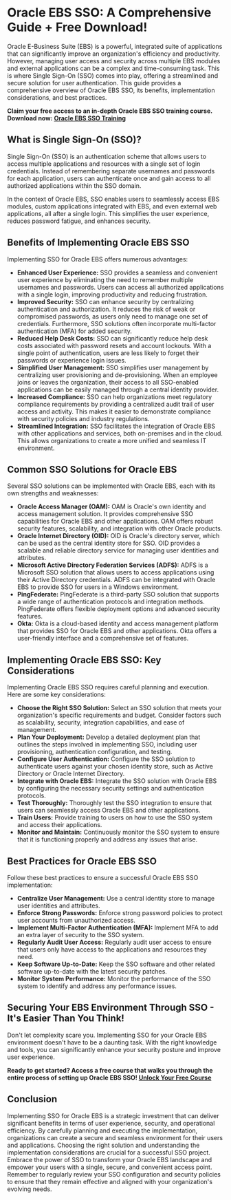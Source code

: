 # Oracle EBS SSO: A Comprehensive Guide + Free Download!

Oracle E-Business Suite (EBS) is a powerful, integrated suite of applications that can significantly improve an organization's efficiency and productivity. However, managing user access and security across multiple EBS modules and external applications can be a complex and time-consuming task. This is where Single Sign-On (SSO) comes into play, offering a streamlined and secure solution for user authentication. This guide provides a comprehensive overview of Oracle EBS SSO, its benefits, implementation considerations, and best practices.

**Claim your free access to an in-depth Oracle EBS SSO training course. Download now: [Oracle EBS SSO Training](https://udemywork.com/oracle-ebs-sso)**

## What is Single Sign-On (SSO)?

Single Sign-On (SSO) is an authentication scheme that allows users to access multiple applications and resources with a single set of login credentials. Instead of remembering separate usernames and passwords for each application, users can authenticate once and gain access to all authorized applications within the SSO domain.

In the context of Oracle EBS, SSO enables users to seamlessly access EBS modules, custom applications integrated with EBS, and even external web applications, all after a single login. This simplifies the user experience, reduces password fatigue, and enhances security.

## Benefits of Implementing Oracle EBS SSO

Implementing SSO for Oracle EBS offers numerous advantages:

*   **Enhanced User Experience:** SSO provides a seamless and convenient user experience by eliminating the need to remember multiple usernames and passwords. Users can access all authorized applications with a single login, improving productivity and reducing frustration.
*   **Improved Security:** SSO can enhance security by centralizing authentication and authorization. It reduces the risk of weak or compromised passwords, as users only need to manage one set of credentials. Furthermore, SSO solutions often incorporate multi-factor authentication (MFA) for added security.
*   **Reduced Help Desk Costs:** SSO can significantly reduce help desk costs associated with password resets and account lockouts. With a single point of authentication, users are less likely to forget their passwords or experience login issues.
*   **Simplified User Management:** SSO simplifies user management by centralizing user provisioning and de-provisioning. When an employee joins or leaves the organization, their access to all SSO-enabled applications can be easily managed through a central identity provider.
*   **Increased Compliance:** SSO can help organizations meet regulatory compliance requirements by providing a centralized audit trail of user access and activity. This makes it easier to demonstrate compliance with security policies and industry regulations.
*   **Streamlined Integration:** SSO facilitates the integration of Oracle EBS with other applications and services, both on-premises and in the cloud. This allows organizations to create a more unified and seamless IT environment.

## Common SSO Solutions for Oracle EBS

Several SSO solutions can be implemented with Oracle EBS, each with its own strengths and weaknesses:

*   **Oracle Access Manager (OAM):** OAM is Oracle's own identity and access management solution. It provides comprehensive SSO capabilities for Oracle EBS and other applications. OAM offers robust security features, scalability, and integration with other Oracle products.
*   **Oracle Internet Directory (OID):** OID is Oracle's directory server, which can be used as the central identity store for SSO. OID provides a scalable and reliable directory service for managing user identities and attributes.
*   **Microsoft Active Directory Federation Services (ADFS):** ADFS is a Microsoft SSO solution that allows users to access applications using their Active Directory credentials. ADFS can be integrated with Oracle EBS to provide SSO for users in a Windows environment.
*   **PingFederate:** PingFederate is a third-party SSO solution that supports a wide range of authentication protocols and integration methods. PingFederate offers flexible deployment options and advanced security features.
*   **Okta:** Okta is a cloud-based identity and access management platform that provides SSO for Oracle EBS and other applications. Okta offers a user-friendly interface and a comprehensive set of features.

## Implementing Oracle EBS SSO: Key Considerations

Implementing Oracle EBS SSO requires careful planning and execution. Here are some key considerations:

*   **Choose the Right SSO Solution:** Select an SSO solution that meets your organization's specific requirements and budget. Consider factors such as scalability, security, integration capabilities, and ease of management.
*   **Plan Your Deployment:** Develop a detailed deployment plan that outlines the steps involved in implementing SSO, including user provisioning, authentication configuration, and testing.
*   **Configure User Authentication:** Configure the SSO solution to authenticate users against your chosen identity store, such as Active Directory or Oracle Internet Directory.
*   **Integrate with Oracle EBS:** Integrate the SSO solution with Oracle EBS by configuring the necessary security settings and authentication protocols.
*   **Test Thoroughly:** Thoroughly test the SSO integration to ensure that users can seamlessly access Oracle EBS and other applications.
*   **Train Users:** Provide training to users on how to use the SSO system and access their applications.
*   **Monitor and Maintain:** Continuously monitor the SSO system to ensure that it is functioning properly and address any issues that arise.

## Best Practices for Oracle EBS SSO

Follow these best practices to ensure a successful Oracle EBS SSO implementation:

*   **Centralize User Management:** Use a central identity store to manage user identities and attributes.
*   **Enforce Strong Passwords:** Enforce strong password policies to protect user accounts from unauthorized access.
*   **Implement Multi-Factor Authentication (MFA):** Implement MFA to add an extra layer of security to the SSO system.
*   **Regularly Audit User Access:** Regularly audit user access to ensure that users only have access to the applications and resources they need.
*   **Keep Software Up-to-Date:** Keep the SSO software and other related software up-to-date with the latest security patches.
*   **Monitor System Performance:** Monitor the performance of the SSO system to identify and address any performance issues.

## Securing Your EBS Environment Through SSO - It's Easier Than You Think!

Don't let complexity scare you. Implementing SSO for your Oracle EBS environment doesn't have to be a daunting task. With the right knowledge and tools, you can significantly enhance your security posture and improve user experience.

**Ready to get started? Access a free course that walks you through the entire process of setting up Oracle EBS SSO! [Unlock Your Free Course](https://udemywork.com/oracle-ebs-sso)**

## Conclusion

Implementing SSO for Oracle EBS is a strategic investment that can deliver significant benefits in terms of user experience, security, and operational efficiency. By carefully planning and executing the implementation, organizations can create a secure and seamless environment for their users and applications. Choosing the right solution and understanding the implementation considerations are crucial for a successful SSO project. Embrace the power of SSO to transform your Oracle EBS landscape and empower your users with a single, secure, and convenient access point. Remember to regularly review your SSO configuration and security policies to ensure that they remain effective and aligned with your organization's evolving needs.
